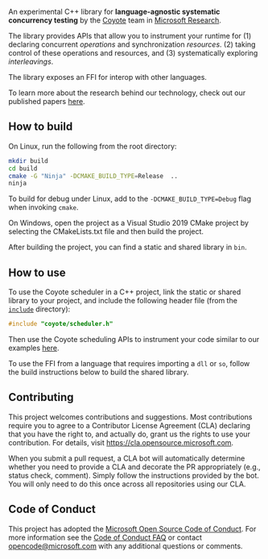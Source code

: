 An experimental C++ library for **language-agnostic systematic concurrency testing** by the
[Coyote](https://microsoft.github.io/coyote/) team in [Microsoft
Research](https://www.microsoft.com/en-us/research/).

The library provides APIs that allow you to instrument your runtime for (1) declaring concurrent
_operations_ and synchronization _resources_. (2) taking control of these operations and resources,
and (3) systematically exploring _interleavings_.

The library exposes an FFI for interop with other languages.

To learn more about the research behind our technology, check out our published papers
[here](https://microsoft.github.io/coyote/learn/resources/publications).

## How to build
On Linux, run the following from the root directory:
```bash
mkdir build
cd build
cmake -G "Ninja" -DCMAKE_BUILD_TYPE=Release  ..
ninja
```

To build for debug under Linux, add to the `-DCMAKE_BUILD_TYPE=Debug` flag when invoking `cmake`.

On Windows, open the project as a Visual Studio 2019 CMake project by selecting the CMakeLists.txt
file and then build the project.

After building the project, you can find a static and shared library in `bin`.

## How to use
To use the Coyote scheduler in a C++ project, link the static or shared library to your project, and
include the following header file (from the [`include`](./include) directory):
```c++
#include "coyote/scheduler.h"
```

Then use the Coyote scheduling APIs to instrument your code similar to our examples
[here](./test/integration).

To use the FFI from a language that requires importing a `dll` or `so`, follow the build
instructions below to build the shared library.

## Contributing
This project welcomes contributions and suggestions. Most contributions require you to agree to a
Contributor License Agreement (CLA) declaring that you have the right to, and actually do, grant us
the rights to use your contribution. For details, visit https://cla.opensource.microsoft.com.

When you submit a pull request, a CLA bot will automatically determine whether you need to provide a
CLA and decorate the PR appropriately (e.g., status check, comment). Simply follow the instructions
provided by the bot. You will only need to do this once across all repositories using our CLA.

## Code of Conduct
This project has adopted the [Microsoft Open Source Code of
Conduct](https://opensource.microsoft.com/codeofconduct/). For more information see the [Code of
Conduct FAQ](https://opensource.microsoft.com/codeofconduct/faq/) or contact
[opencode@microsoft.com](mailto:opencode@microsoft.com) with any additional questions or comments.
